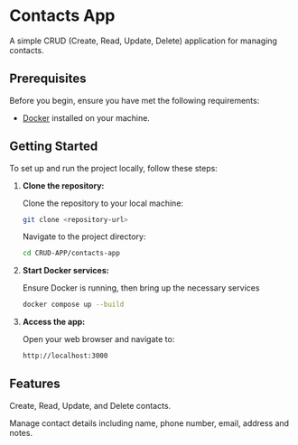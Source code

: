 # Contacts App

A simple CRUD (Create, Read, Update, Delete) application for managing contacts.

## Prerequisites

Before you begin, ensure you have met the following requirements:

- [Docker](https://www.docker.com/get-started) installed on your machine.

## Getting Started

To set up and run the project locally, follow these steps:

1. **Clone the repository:**

   Clone the repository to your local machine:

   ```bash
   git clone <repository-url>
   ```

   Navigate to the project directory:

   ```bash
   cd CRUD-APP/contacts-app
   ```

2. **Start Docker services:**

   Ensure Docker is running, then bring up the necessary services

   ```bash
   docker compose up --build
   ```

3. **Access the app:**

   Open your web browser and navigate to:

   ```bash
   http://localhost:3000
   ```

## Features

Create, Read, Update, and Delete contacts.

Manage contact details including name, phone number, email, address and notes.
